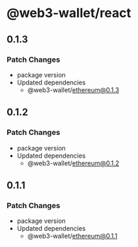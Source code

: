 # @web3-wallet/react

## 0.1.3

### Patch Changes

- package version
- Updated dependencies
  - @web3-wallet/ethereum@0.1.3

## 0.1.2

### Patch Changes

- package version
- Updated dependencies
  - @web3-wallet/ethereum@0.1.2

## 0.1.1

### Patch Changes

- package version
- Updated dependencies
  - @web3-wallet/ethereum@0.1.1
